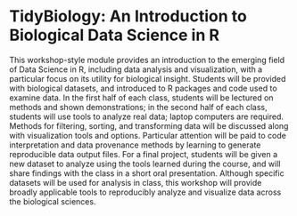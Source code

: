 # TidyBiology: An Introduction to Biological Data Science in R
This workshop-style module provides an introduction to the emerging field of Data Science in R, including data analysis and visualization, with a particular focus on its utility for biological insight. Students will be provided with biological datasets, and introduced to R packages and code used to examine data. In the first half of each class, students will be lectured on methods and shown demonstrations; in the second half of each class, students will use tools to analyze real data; laptop computers are required. Methods for filtering, sorting, and transforming data will be discussed along with visualization tools and options. Particular attention will be paid to code interpretation and data provenance methods by learning to generate reproducible data output files. For a final project, students will be given a new dataset to analyze using the tools learned during the course, and will share findings with the class in a short oral presentation. Although specific datasets will be used for analysis in class, this workshop will provide broadly applicable tools to reproducibly analyze and visualize data across the biological sciences.  
